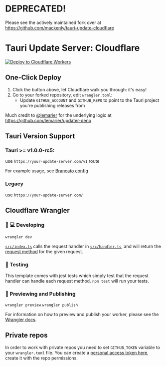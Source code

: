 # DEPRECATED!
Please see the actively maintained fork over at https://github.com/mackenly/tauri-update-cloudflare


# Tauri Update Server: Cloudflare

[![Deploy to Cloudflare Workers](https://deploy.workers.cloudflare.com/button)](https://deploy.workers.cloudflare.com/?url=https://github.com/killeencode/tauri-update-cloudflare)

## One-Click Deploy
1. Click the button above, let Cloudflare walk you through: it's easy!
2. Go to your forked repository, edit `wrangler.toml`:
    -  Update `GITHUB_ACCOUNT` and `GITHUB_REPO` to point to the Tauri project you're publishing releases from

Much credit to [@lemarier](https://github.com/lemarier) for the underlying logic at https://github.com/lemarier/updater-deno

## Tauri Version Support
### Tauri >= v1.0.0-rc5:

use `https://your-update-server.com/v1` route

For example usage, see [Brancato config](https://github.com/KilleenCode/brancato/blob/main/src-tauri/tauri.conf.json#L55)

### Legacy
use `https://your-update-server.com/`

## Cloudflare Wrangler

### 👩 💻 Developing

`wrangler dev`

[`src/index.ts`](./src/index.ts) calls the request handler in [`src/handler.ts`](./src/handler.ts), and will return the [request method](https://developer.mozilla.org/en-US/docs/Web/API/Request/method) for the given request.

### 🧪 Testing

This template comes with jest tests which simply test that the request handler can handle each request method. `npm test` will run your tests.

### 👀 Previewing and Publishing

`wrangler preview`
`wrangler publish`

For information on how to preview and publish your worker, please see the [Wrangler docs](https://developers.cloudflare.com/workers/tooling/wrangler/commands/#publish).


## Private repos

In order to work with private repos you need to set `GITHUB_TOKEN` variable to your `wrangler.toml` file. You can create a [personal access token here](https://github.com/settings/tokens/new), create it with the repo permissions.
